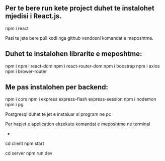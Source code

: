 
Per te bere run kete project duhet te instalohet mjedisi i React.js.
-
npm i react

Pasi te jete bere pull kodi nga github vendosni komandat e meposhtme.

Duhet te instalohen librarite e meposhtme:
-
npm i
npm i react-dom
npm i react-router-dom
npm i boostrap
npm i axios
npm i brower-router

Me pas instalohen per backend:
-
npm i cors
npm i express express-flash express-session
npm i nodemon
npm i pg

Postgresql duhet te jet e instaluar si program ne pc

Per hapjet e application ekzekuto komandat e meposhtme ne terminal

-
cd client
npm start

cd server
npm run dev
